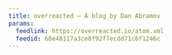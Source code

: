 ```yaml
---
title: overreacted — A blog by Dan Abramov
params:
  feedlink: https://overreacted.io/atom.xml
  feedid: 68e48117a3ce8f92f7ecdd71c6f1246c
---
```

